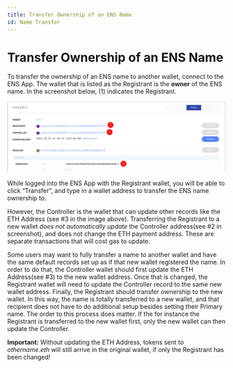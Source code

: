 ```yaml
---
title: Transfer Ownership of an ENS Name
id: Name Transfer
---
```


# Transfer Ownership of an ENS Name

To transfer the ownership of an ENS name to another wallet, connect to the ENS App. The wallet that is listed as the Registrant is the **owner** of the ENS name. In the screenshot below, (1) indicates the Registrant.

![Editing ENS Records and rransfering the name.](./img/transfer-1.png "In the manager app, you can change the registrant to transfer the name.")

While logged into the ENS App with the Registrant wallet, you will be able to click “Transfer”, and type in a wallet address to transfer the ENS name ownership to.

However, the Controller is the wallet that can update other records like the ETH Address (see #3 in the image above). Transferring the Registrant to a new wallet _does not automatically update_ the Controller address(see #2 in screenshot), and does not change the ETH payment address. These are separate transactions that will cost gas to update.

Some users may want to fully transfer a name to another wallet and have the same default records set up as if that new wallet registered the name. In order to do that, the Controller wallet should first update the ETH Address(see #3) to the new wallet address. Once that is changed, the Registrant wallet will need to update the Controller record to the same new wallet address. Finally, the Registrant should transfer ownership to the new wallet. In this way, the name is totally transferred to a new wallet, and that recipient does not have to do additional setup besides setting their Primary name. The order to this process does matter. If the for instance the Registrant is transferred to the new wallet first, only the new wallet can then update the Controller.


**Important:** Without updating the ETH Address, tokens sent to _othername.eth_ will still arrive in the original wallet, if only the Registrant has been changed!

<!-- ### Further Reading:

* [Setting Your Primary Name](setting-your-primary-name.md) 
-->
